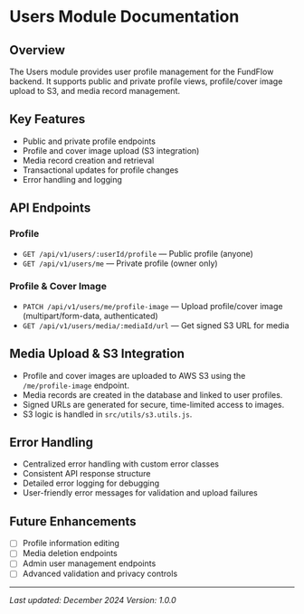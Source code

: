 # Users Module Documentation

## Overview

The Users module provides user profile management for the FundFlow backend. It supports public and private profile views, profile/cover image upload to S3, and media record management.

## Key Features

- Public and private profile endpoints
- Profile and cover image upload (S3 integration)
- Media record creation and retrieval
- Transactional updates for profile changes
- Error handling and logging

## API Endpoints

### Profile
- `GET /api/v1/users/:userId/profile` — Public profile (anyone)
- `GET /api/v1/users/me` — Private profile (owner only)

### Profile & Cover Image
- `PATCH /api/v1/users/me/profile-image` — Upload profile/cover image (multipart/form-data, authenticated)
- `GET /api/v1/users/media/:mediaId/url` — Get signed S3 URL for media

## Media Upload & S3 Integration

- Profile and cover images are uploaded to AWS S3 using the `/me/profile-image` endpoint.
- Media records are created in the database and linked to user profiles.
- Signed URLs are generated for secure, time-limited access to images.
- S3 logic is handled in `src/utils/s3.utils.js`.

## Error Handling

- Centralized error handling with custom error classes
- Consistent API response structure
- Detailed error logging for debugging
- User-friendly error messages for validation and upload failures


## Future Enhancements
- [ ] Profile information editing
- [ ] Media deletion endpoints
- [ ] Admin user management endpoints
- [ ] Advanced validation and privacy controls

---

*Last updated: December 2024*
*Version: 1.0.0* 